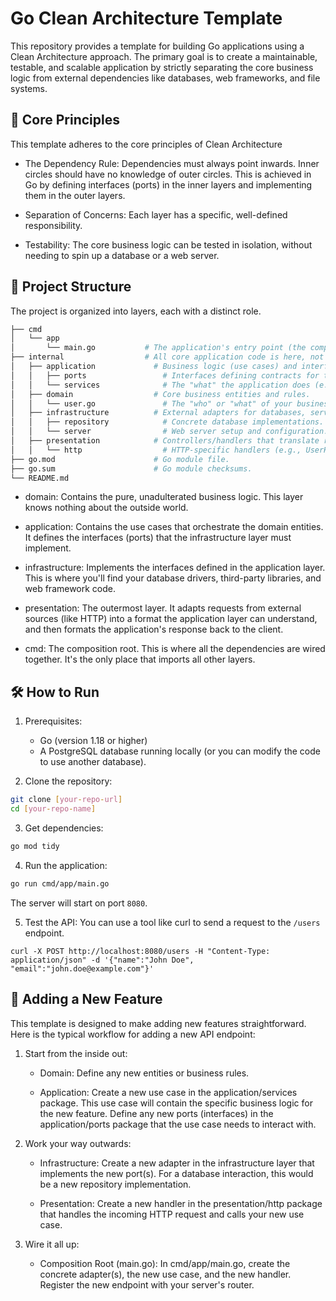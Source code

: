 # Go Clean Architecture Template
This repository provides a template for building Go applications using a Clean Architecture approach. The primary goal is to create a maintainable, testable, and scalable application by strictly separating the core business logic from external dependencies like databases, web frameworks, and file systems.

## 🚀 Core Principles
This template adheres to the core principles of Clean Architecture

* The Dependency Rule: Dependencies must always point inwards. Inner circles should have no knowledge of outer circles. This is achieved in Go by defining interfaces (ports) in the inner layers and implementing them in the outer layers.

* Separation of Concerns: Each layer has a specific, well-defined responsibility.

* Testability: The core business logic can be tested in isolation, without needing to spin up a database or a web server.

## 📂 Project Structure
The project is organized into layers, each with a distinct role.

```bash
├── cmd
│   └── app
│       └── main.go           # The application's entry point (the composition root).
├── internal                  # All core application code is here, not importable by other projects.
│   ├── application             # Business logic (use cases) and interfaces (ports).
│   │   ├── ports                 # Interfaces defining contracts for the outer layers.
│   │   └── services              # The "what" the application does (e.g., UserService).
│   ├── domain                  # Core business entities and rules.
│   │   └── user.go               # The "who" or "what" of your business (e.g., User struct).
│   ├── infrastructure          # External adapters for databases, servers, etc.
│   │   ├── repository            # Concrete database implementations.
│   │   └── server                # Web server setup and configuration.
│   ├── presentation            # Controllers/handlers that translate requests/responses.
│   │   └── http                  # HTTP-specific handlers (e.g., UserHandler).
├── go.mod                      # Go module file.
├── go.sum                      # Go module checksums.
└── README.md
```
* domain: Contains the pure, unadulterated business logic. This layer knows nothing about the outside world.

* application: Contains the use cases that orchestrate the domain entities. It defines the interfaces (ports) that the infrastructure layer must implement.

* infrastructure: Implements the interfaces defined in the application layer. This is where you'll find your database drivers, third-party libraries, and web framework code.

* presentation: The outermost layer. It adapts requests from external sources (like HTTP) into a format the application layer can understand, and then formats the application's response back to the client.

* cmd: The composition root. This is where all the dependencies are wired together. It's the only place that imports all other layers.

## 🛠️ How to Run
1. Prerequisites:
    - Go (version 1.18 or higher)
    - A PostgreSQL database running locally (or you can modify the code to use another database).

2. Clone the repository:
```bash
git clone [your-repo-url]
cd [your-repo-name]
```

3. Get dependencies:
```bash
go mod tidy
```

4. Run the application:

```bash
go run cmd/app/main.go
```

The server will start on port `8080`.

5. Test the API:
You can use a tool like curl to send a request to the `/users` endpoint.

```
curl -X POST http://localhost:8080/users -H "Content-Type: application/json" -d '{"name":"John Doe", "email":"john.doe@example.com"}'
```

## 📝 Adding a New Feature
This template is designed to make adding new features straightforward. Here is the typical workflow for adding a new API endpoint:

1. Start from the inside out:

    * Domain: Define any new entities or business rules.

    * Application: Create a new use case in the application/services package. This use case will contain the specific business logic for the new feature. Define any new ports (interfaces) in the application/ports package that the use case needs to interact with.

2. Work your way outwards:

    * Infrastructure: Create a new adapter in the infrastructure layer that implements the new port(s). For a database interaction, this would be a new repository implementation.

    * Presentation: Create a new handler in the presentation/http package that handles the incoming HTTP request and calls your new use case.

3. Wire it all up:

    * Composition Root (main.go): In cmd/app/main.go, create the concrete adapter(s), the new use case, and the new handler. Register the new endpoint with your server's router.
